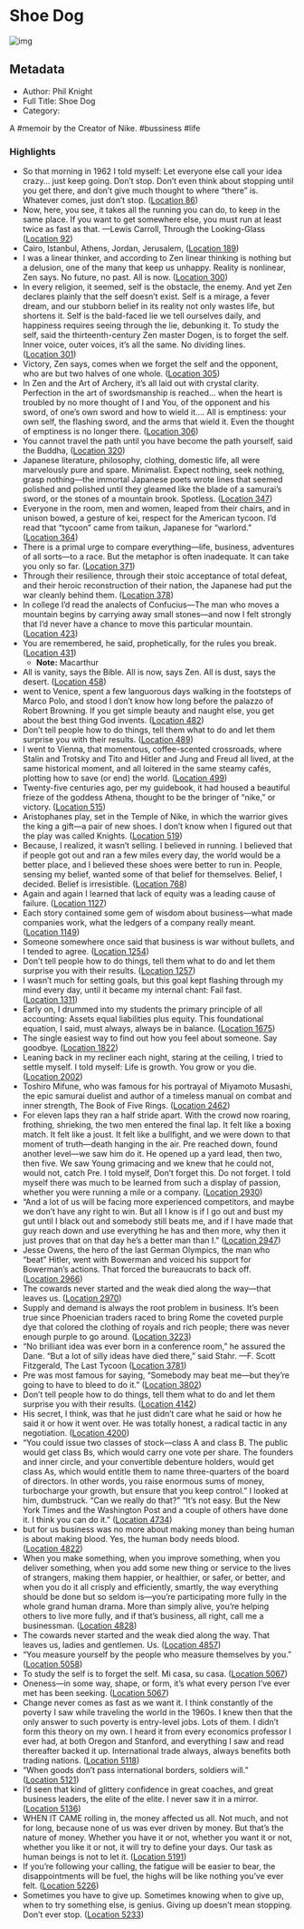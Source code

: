 # Shoe Dog

![img](https://images-na.ssl-images-amazon.com/images/I/41k%2BWVPLwZL._SL200_.jpg)

## Metadata

- Author: Phil Knight
- Full Title: Shoe Dog
- Category: 

A #memoir by the Creator of Nike. #bussiness #life

### Highlights

- So that morning in 1962 I told myself: Let everyone else call your idea crazy… just keep going. Don’t stop. Don’t even think about stopping until you get there, and don’t give much thought to where “there” is. Whatever comes, just don’t stop. ([Location 86](https://readwise.io/to_kindle?action=open&asin=B0176M1A44&location=86))
- Now, here, you see, it takes all the running you can do, to keep in the same place. If you want to get somewhere else, you must run at least twice as fast as that. —Lewis Carroll, Through the Looking-Glass ([Location 92](https://readwise.io/to_kindle?action=open&asin=B0176M1A44&location=92))
- Cairo, Istanbul, Athens, Jordan, Jerusalem, ([Location 189](https://readwise.io/to_kindle?action=open&asin=B0176M1A44&location=189))
- I was a linear thinker, and according to Zen linear thinking is nothing but a delusion, one of the many that keep us unhappy. Reality is nonlinear, Zen says. No future, no past. All is now. ([Location 300](https://readwise.io/to_kindle?action=open&asin=B0176M1A44&location=300))
- In every religion, it seemed, self is the obstacle, the enemy. And yet Zen declares plainly that the self doesn’t exist. Self is a mirage, a fever dream, and our stubborn belief in its reality not only wastes life, but shortens it. Self is the bald-faced lie we tell ourselves daily, and happiness requires seeing through the lie, debunking it. To study the self, said the thirteenth-century Zen master Dogen, is to forget the self. Inner voice, outer voices, it’s all the same. No dividing lines. ([Location 301](https://readwise.io/to_kindle?action=open&asin=B0176M1A44&location=301))
- Victory, Zen says, comes when we forget the self and the opponent, who are but two halves of one whole. ([Location 305](https://readwise.io/to_kindle?action=open&asin=B0176M1A44&location=305))
- In Zen and the Art of Archery, it’s all laid out with crystal clarity. Perfection in the art of swordsmanship is reached… when the heart is troubled by no more thought of I and You, of the opponent and his sword, of one’s own sword and how to wield it.… All is emptiness: your own self, the flashing sword, and the arms that wield it. Even the thought of emptiness is no longer there. ([Location 306](https://readwise.io/to_kindle?action=open&asin=B0176M1A44&location=306))
- You cannot travel the path until you have become the path yourself, said the Buddha, ([Location 320](https://readwise.io/to_kindle?action=open&asin=B0176M1A44&location=320))
- Japanese literature, philosophy, clothing, domestic life, all were marvelously pure and spare. Minimalist. Expect nothing, seek nothing, grasp nothing—the immortal Japanese poets wrote lines that seemed polished and polished until they gleamed like the blade of a samurai’s sword, or the stones of a mountain brook. Spotless. ([Location 347](https://readwise.io/to_kindle?action=open&asin=B0176M1A44&location=347))
- Everyone in the room, men and women, leaped from their chairs, and in unison bowed, a gesture of kei, respect for the American tycoon. I’d read that “tycoon” came from taikun, Japanese for “warlord.” ([Location 364](https://readwise.io/to_kindle?action=open&asin=B0176M1A44&location=364))
- There is a primal urge to compare everything—life, business, adventures of all sorts—to a race. But the metaphor is often inadequate. It can take you only so far. ([Location 371](https://readwise.io/to_kindle?action=open&asin=B0176M1A44&location=371))
- Through their resilience, through their stoic acceptance of total defeat, and their heroic reconstruction of their nation, the Japanese had put the war cleanly behind them. ([Location 378](https://readwise.io/to_kindle?action=open&asin=B0176M1A44&location=378))
- In college I’d read the analects of Confucius—The man who moves a mountain begins by carrying away small stones—and now I felt strongly that I’d never have a chance to move this particular mountain. ([Location 423](https://readwise.io/to_kindle?action=open&asin=B0176M1A44&location=423))
- You are remembered, he said, prophetically, for the rules you break. ([Location 431](https://readwise.io/to_kindle?action=open&asin=B0176M1A44&location=431))
  - **Note:** Macarthur
- All is vanity, says the Bible. All is now, says Zen. All is dust, says the desert. ([Location 458](https://readwise.io/to_kindle?action=open&asin=B0176M1A44&location=458))
- went to Venice, spent a few languorous days walking in the footsteps of Marco Polo, and stood I don’t know how long before the palazzo of Robert Browning. If you get simple beauty and naught else, you get about the best thing God invents. ([Location 482](https://readwise.io/to_kindle?action=open&asin=B0176M1A44&location=482))
- Don’t tell people how to do things, tell them what to do and let them surprise you with their results. ([Location 489](https://readwise.io/to_kindle?action=open&asin=B0176M1A44&location=489))
- I went to Vienna, that momentous, coffee-scented crossroads, where Stalin and Trotsky and Tito and Hitler and Jung and Freud all lived, at the same historical moment, and all loitered in the same steamy cafés, plotting how to save (or end) the world. ([Location 499](https://readwise.io/to_kindle?action=open&asin=B0176M1A44&location=499))
- Twenty-five centuries ago, per my guidebook, it had housed a beautiful frieze of the goddess Athena, thought to be the bringer of “nike,” or victory. ([Location 515](https://readwise.io/to_kindle?action=open&asin=B0176M1A44&location=515))
- Aristophanes play, set in the Temple of Nike, in which the warrior gives the king a gift—a pair of new shoes. I don’t know when I figured out that the play was called Knights. ([Location 519](https://readwise.io/to_kindle?action=open&asin=B0176M1A44&location=519))
- Because, I realized, it wasn’t selling. I believed in running. I believed that if people got out and ran a few miles every day, the world would be a better place, and I believed these shoes were better to run in. People, sensing my belief, wanted some of that belief for themselves. Belief, I decided. Belief is irresistible. ([Location 768](https://readwise.io/to_kindle?action=open&asin=B0176M1A44&location=768))
- Again and again I learned that lack of equity was a leading cause of failure. ([Location 1127](https://readwise.io/to_kindle?action=open&asin=B0176M1A44&location=1127))
- Each story contained some gem of wisdom about business—what made companies work, what the ledgers of a company really meant. ([Location 1149](https://readwise.io/to_kindle?action=open&asin=B0176M1A44&location=1149))
- Someone somewhere once said that business is war without bullets, and I tended to agree. ([Location 1254](https://readwise.io/to_kindle?action=open&asin=B0176M1A44&location=1254))
- Don’t tell people how to do things, tell them what to do and let them surprise you with their results. ([Location 1257](https://readwise.io/to_kindle?action=open&asin=B0176M1A44&location=1257))
- I wasn’t much for setting goals, but this goal kept flashing through my mind every day, until it became my internal chant: Fail fast. ([Location 1311](https://readwise.io/to_kindle?action=open&asin=B0176M1A44&location=1311))
- Early on, I drummed into my students the primary principle of all accounting: Assets equal liabilities plus equity. This foundational equation, I said, must always, always be in balance. ([Location 1675](https://readwise.io/to_kindle?action=open&asin=B0176M1A44&location=1675))
- The single easiest way to find out how you feel about someone. Say goodbye. ([Location 1822](https://readwise.io/to_kindle?action=open&asin=B0176M1A44&location=1822))
- Leaning back in my recliner each night, staring at the ceiling, I tried to settle myself. I told myself: Life is growth. You grow or you die. ([Location 2002](https://readwise.io/to_kindle?action=open&asin=B0176M1A44&location=2002))
- Toshiro Mifune, who was famous for his portrayal of Miyamoto Musashi, the epic samurai duelist and author of a timeless manual on combat and inner strength, The Book of Five Rings. ([Location 2462](https://readwise.io/to_kindle?action=open&asin=B0176M1A44&location=2462))
- For eleven laps they ran a half stride apart. With the crowd now roaring, frothing, shrieking, the two men entered the final lap. It felt like a boxing match. It felt like a joust. It felt like a bullfight, and we were down to that moment of truth—death hanging in the air. Pre reached down, found another level—we saw him do it. He opened up a yard lead, then two, then five. We saw Young grimacing and we knew that he could not, would not, catch Pre. I told myself, Don’t forget this. Do not forget. I told myself there was much to be learned from such a display of passion, whether you were running a mile or a company. ([Location 2930](https://readwise.io/to_kindle?action=open&asin=B0176M1A44&location=2930))
- “And a lot of us will be facing more experienced competitors, and maybe we don’t have any right to win. But all I know is if I go out and bust my gut until I black out and somebody still beats me, and if I have made that guy reach down and use everything he has and then more, why then it just proves that on that day he’s a better man than I.” ([Location 2947](https://readwise.io/to_kindle?action=open&asin=B0176M1A44&location=2947))
- Jesse Owens, the hero of the last German Olympics, the man who “beat” Hitler, went with Bowerman and voiced his support for Bowerman’s actions. That forced the bureaucrats to back off. ([Location 2966](https://readwise.io/to_kindle?action=open&asin=B0176M1A44&location=2966))
- The cowards never started and the weak died along the way—that leaves us. ([Location 2970](https://readwise.io/to_kindle?action=open&asin=B0176M1A44&location=2970))
- Supply and demand is always the root problem in business. It’s been true since Phoenician traders raced to bring Rome the coveted purple dye that colored the clothing of royals and rich people; there was never enough purple to go around. ([Location 3223](https://readwise.io/to_kindle?action=open&asin=B0176M1A44&location=3223))
- “No brilliant idea was ever born in a conference room,” he assured the Dane. “But a lot of silly ideas have died there,” said Stahr. —F. Scott Fitzgerald, The Last Tycoon ([Location 3781](https://readwise.io/to_kindle?action=open&asin=B0176M1A44&location=3781))
- Pre was most famous for saying, “Somebody may beat me—but they’re going to have to bleed to do it.” ([Location 3802](https://readwise.io/to_kindle?action=open&asin=B0176M1A44&location=3802))
- Don’t tell people how to do things, tell them what to do and let them surprise you with their results. ([Location 4142](https://readwise.io/to_kindle?action=open&asin=B0176M1A44&location=4142))
- His secret, I think, was that he just didn’t care what he said or how he said it or how it went over. He was totally honest, a radical tactic in any negotiation. ([Location 4200](https://readwise.io/to_kindle?action=open&asin=B0176M1A44&location=4200))
- “You could issue two classes of stock—class A and class B. The public would get class Bs, which would carry one vote per share. The founders and inner circle, and your convertible debenture holders, would get class As, which would entitle them to name three-quarters of the board of directors. In other words, you raise enormous sums of money, turbocharge your growth, but ensure that you keep control.” I looked at him, dumbstruck. “Can we really do that?” “It’s not easy. But the New York Times and the Washington Post and a couple of others have done it. I think you can do it.” ([Location 4734](https://readwise.io/to_kindle?action=open&asin=B0176M1A44&location=4734))
- but for us business was no more about making money than being human is about making blood. Yes, the human body needs blood. ([Location 4822](https://readwise.io/to_kindle?action=open&asin=B0176M1A44&location=4822))
- When you make something, when you improve something, when you deliver something, when you add some new thing or service to the lives of strangers, making them happier, or healthier, or safer, or better, and when you do it all crisply and efficiently, smartly, the way everything should be done but so seldom is—you’re participating more fully in the whole grand human drama. More than simply alive, you’re helping others to live more fully, and if that’s business, all right, call me a businessman. ([Location 4828](https://readwise.io/to_kindle?action=open&asin=B0176M1A44&location=4828))
- The cowards never started and the weak died along the way. That leaves us, ladies and gentlemen. Us. ([Location 4857](https://readwise.io/to_kindle?action=open&asin=B0176M1A44&location=4857))
- “You measure yourself by the people who measure themselves by you.” ([Location 5058](https://readwise.io/to_kindle?action=open&asin=B0176M1A44&location=5058))
- To study the self is to forget the self. Mi casa, su casa. ([Location 5067](https://readwise.io/to_kindle?action=open&asin=B0176M1A44&location=5067))
- Oneness—in some way, shape, or form, it’s what every person I’ve ever met has been seeking. ([Location 5067](https://readwise.io/to_kindle?action=open&asin=B0176M1A44&location=5067))
- Change never comes as fast as we want it. I think constantly of the poverty I saw while traveling the world in the 1960s. I knew then that the only answer to such poverty is entry-level jobs. Lots of them. I didn’t form this theory on my own. I heard it from every economics professor I ever had, at both Oregon and Stanford, and everything I saw and read thereafter backed it up. International trade always, always benefits both trading nations. ([Location 5118](https://readwise.io/to_kindle?action=open&asin=B0176M1A44&location=5118))
- “When goods don’t pass international borders, soldiers will.” ([Location 5121](https://readwise.io/to_kindle?action=open&asin=B0176M1A44&location=5121))
- I’d seen that kind of glittery confidence in great coaches, and great business leaders, the elite of the elite. I never saw it in a mirror. ([Location 5136](https://readwise.io/to_kindle?action=open&asin=B0176M1A44&location=5136))
- WHEN IT CAME rolling in, the money affected us all. Not much, and not for long, because none of us was ever driven by money. But that’s the nature of money. Whether you have it or not, whether you want it or not, whether you like it or not, it will try to define your days. Our task as human beings is not to let it. ([Location 5191](https://readwise.io/to_kindle?action=open&asin=B0176M1A44&location=5191))
- If you’re following your calling, the fatigue will be easier to bear, the disappointments will be fuel, the highs will be like nothing you’ve ever felt. ([Location 5226](https://readwise.io/to_kindle?action=open&asin=B0176M1A44&location=5226))
- Sometimes you have to give up. Sometimes knowing when to give up, when to try something else, is genius. Giving up doesn’t mean stopping. Don’t ever stop. ([Location 5233](https://readwise.io/to_kindle?action=open&asin=B0176M1A44&location=5233))
